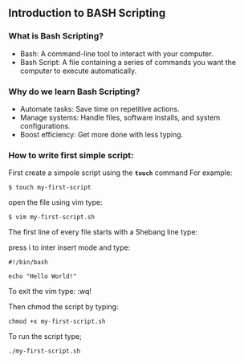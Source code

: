 ## Introduction to BASH Scripting

### What is Bash Scripting?

- Bash: A command-line tool to interact with your computer.
- Bash Script: A file containing a series of commands you want the computer to execute automatically.

### Why do we learn Bash Scripting?

- Automate tasks: Save time on repetitive actions.
- Manage systems: Handle files, software installs, and system configurations.
- Boost efficiency: Get more done with less typing.

### How to write first simple script:

First create a simpole script using the **`touch`** command For example:
```
$ touch my-first-script
```
open the file using vim type:
```
$ vim my-first-script.sh
```
The first line of every file starts with a Shebang line type:

press i to inter insert mode and type:
```
#!/bin/bash

echo "Hello World!"
```
To exit the vim type: :wq!

Then chmod the script by typing:
```
chmod +x my-first-script.sh
```
To run the script type;
```
./my-first-script.sh
```

